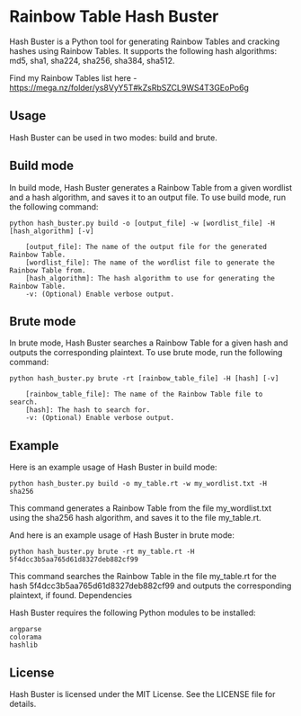 
# Rainbow Table Hash Buster

Hash Buster is a Python tool for generating Rainbow Tables and cracking hashes using Rainbow Tables. It supports the following hash algorithms: md5, sha1, sha224, sha256, sha384, sha512.

Find my Rainbow Tables list here - https://mega.nz/folder/ys8VyY5T#kZsRbSZCL9WS4T3GEoPo6g

## Usage
Hash Buster can be used in two modes: build and brute.

## Build mode

In build mode, Hash Buster generates a Rainbow Table from a given wordlist and a hash algorithm, and saves it to an output file. To use build mode, run the following command:

```
python hash_buster.py build -o [output_file] -w [wordlist_file] -H [hash_algorithm] [-v]

    [output_file]: The name of the output file for the generated Rainbow Table.
    [wordlist_file]: The name of the wordlist file to generate the Rainbow Table from.
    [hash_algorithm]: The hash algorithm to use for generating the Rainbow Table.
    -v: (Optional) Enable verbose output.
```

## Brute mode

In brute mode, Hash Buster searches a Rainbow Table for a given hash and outputs the corresponding plaintext. To use brute mode, run the following command:

```
python hash_buster.py brute -rt [rainbow_table_file] -H [hash] [-v]

    [rainbow_table_file]: The name of the Rainbow Table file to search.
    [hash]: The hash to search for.
    -v: (Optional) Enable verbose output.
```

## Example

Here is an example usage of Hash Buster in build mode:

`python hash_buster.py build -o my_table.rt -w my_wordlist.txt -H sha256`

This command generates a Rainbow Table from the file my_wordlist.txt using the sha256 hash algorithm, and saves it to the file my_table.rt.

And here is an example usage of Hash Buster in brute mode:

`python hash_buster.py brute -rt my_table.rt -H 5f4dcc3b5aa765d61d8327deb882cf99`

This command searches the Rainbow Table in the file my_table.rt for the hash 5f4dcc3b5aa765d61d8327deb882cf99 and outputs the corresponding plaintext, if found.
Dependencies

Hash Buster requires the following Python modules to be installed:

    argparse
    colorama
    hashlib

## License

Hash Buster is licensed under the MIT License. See the LICENSE file for details.
